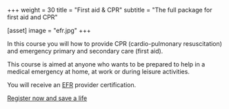 +++
weight = 30
title = "First aid & CPR"
subtitle = "The full package for first aid and CPR"

[asset]
  image = "efr.jpg"
+++

In this course you will how to provide CPR (cardio-pulmonary resuscitation) and 
emergency primary and secondary care (first aid).

This course is aimed at anyone who wants to be prepared to help in a medical emergency at home, at work or during leisure activities.

You will receive an [EFR](https://emergencyfirstresponse.com) provider certification.

[Register now and save a life](/en/courses/first-aid/)